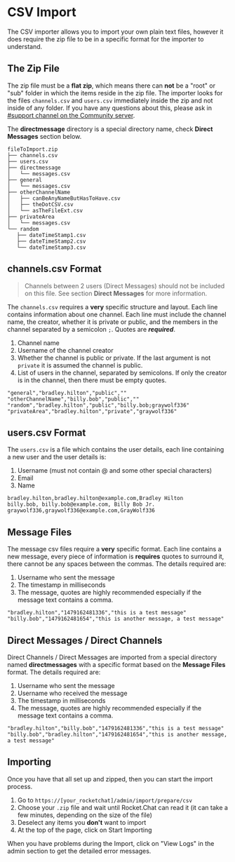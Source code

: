 # CSV Import

The CSV importer allows you to import your own plain text files, however it does require the zip file to be in a specific format for the importer to understand.

## The Zip File

The zip file must be a **flat zip**, which means there can **not** be a "root" or "sub" folder in which the items reside in the zip file. The importer looks for the files `channels.csv` and `users.csv` immediately inside the zip and not inside of any folder. If you have any questions about this, please ask in [#support channel on the Community server](https://open.rocket.chat/channel/support).

The **directmessage** directory is a special directory name, check **Direct Messages** section below.

```
fileToImport.zip
├── channels.csv
├── users.csv
├── directmessage
│   └── messages.csv
├── general
│   └── messages.csv
├── otherChannelName
│   ├── canBeAnyNameButHasToHave.csv
│   ├── theDotCSV.csv
│   └── asTheFileExt.csv
├── privateArea
│   └── messages.csv
└── random
   ├── dateTimeStamp1.csv
   ├── dateTimeStamp2.csv
   └── dateTimeStamp3.csv
```

## channels.csv Format

> Channels between 2 users (Direct Messages) should not be included on this file. See section **Direct Messages** for more information.

The `channels.csv` requires a **very** specific structure and layout. Each line contains information about one channel. Each line must include the channel name, the creator, whether it is private or public, and the members in the channel separated by a semicolon `;`. Quotes are **_required_**.

1. Channel name
2. Username of the channel creator
3. Whether the channel is public or private. If the last argument is not `private` it is assumed the channel is public.
4. List of users in the channel, separated by semicolons. If only the creator is in the channel, then there must be empty quotes.

```csv
"general","bradley.hilton","public",""
"otherChannelName","billy.bob","public",""
"random","bradley.hilton","public","billy.bob;graywolf336"
"privateArea","bradley.hilton","private","graywolf336"
```

## users.csv Format

The `users.csv` is a file which contains the user details, each line containing a new user and the user details is:

1. Username (must not contain @ and some other special characters)
2. Email
3. Name

```csv
bradley.hilton,bradley.hilton@example.com,Bradley Hilton
billy.bob, billy.bob@example.com, Billy Bob Jr.
graywolf336,graywolf336@example.com,GrayWolf336
```

## Message Files

The message csv files require a **very** specific format. Each line contains a new message, every piece of information is **requires** quotes to surround it, there cannot be any spaces between the commas. The details required are:

1. Username who sent the message
2. The timestamp in milliseconds
3. The message, quotes are highly recommended especially if the message text contains a comma.

```csv
"bradley.hilton","1479162481336","this is a test message"
"billy.bob","1479162481654","this is another message, a test message"
```

## Direct Messages / Direct Channels

Direct Channels / Direct Messages are imported from a special directory named **directmessages** with a specific format based on the **Message Files** format. The details required are:

1. Username who sent the message
2. Username who received the message
3. The timestamp in milliseconds
4. The message, quotes are highly recommended especially if the message text contains a comma.

```csv
"bradley.hilton","billy.bob","1479162481336","this is a test message"
"billy.bob","bradley.hilton","1479162481654","this is another message, a test message"
```

## Importing

Once you have that all set up and zipped, then you can start the import process.

1. Go to `https://[your_rocketchat]/admin/import/prepare/csv`
2. Choose your `.zip` file and wait until Rocket.Chat can read it (it can take a few minutes, depending on the size of the file)
3. Deselect any items you **don't** want to import
4. At the top of the page, click on Start Importing

When you have problems during the Import, click on "View Logs" in the admin section to get the detailed error messages.
